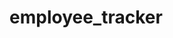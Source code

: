 

# employee_tracker

<!-- View and manage:
        - departments
        - roles
        - employees -->


<!-- start application:
        TODO: Start Menu:
                * View all departments
                * View all roles
                * View all employees
                * Add department
                * add role
                * add employee
                * update employee role-->
<!--View all departments
        * Table:
                * Department name
                * department Ids -->
<!--View all roles
        * Table:
                * Job title
                * role id
                * Department for the role
                * salary-->
<!--View all employees:
        * Table:
                * emplooyee data
                * employee ids
                * first name
                * last name
                * job title
                * salaries
                * managers employees report to-->
<!--Add deparment:
        * Questions:
                * Enter name,
                * add department to database-->
<!--Add role:
        *Questions:
                * Enter name
                * Enter salary
                * Enter department
                * add to database -->
<!--Add employee:
        * Questions:
                * Enter first name
                * Enter last name
                * Enter role
                * Enter reporting manager
                * add to database-->
<!--Update employee role:
        * Questions:
                * select employee
                * enter role to update to
                * save to database -->


<!-- DEPARTMENT
        - ID: INT PRIMARY KEY
        - NAME: VARCHAR(30) -->

<!-- ROLE
        - ID: INT PRIMARY KEY
        - TITLE: VARCHAR(30)
        - SALARY: DECIMAL
        - DEPARTMEMT_ID: INT-->

<!-- EMPLOYEE
        - ID: INT PRIMARY KEY
        - FIRST_NAME: VARCHAR(30)
        - LAST_NAME: VARCHAR(30)
        - ROLE_ID: INT
        - MANAGER_ID: INT -->

<!-- BONUS:
        - >>>> update employee manager
        - >>>> view employees by manager
        - >>>> delete employees by department
        - delete departments, roles, and employees
        - view total utilized budget of a department (all salaries of employees) -->